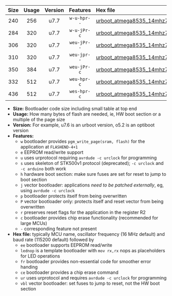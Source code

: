 |Size|Usage|Version|Features|Hex file|
|:-:|:-:|:-:|:-:|:--|
|240|256|u7.7|`w-u-hpr--`|[urboot_atmega8535_14mhz7456_19200bps_lednop_fr_ur.hex](https://raw.githubusercontent.com/stefanrueger/urboot.hex/main/mcus/atmega8535/fcpu_14mhz7456/19200_bps/urboot_atmega8535_14mhz7456_19200bps_lednop_fr_ur.hex)|
|284|320|u7.7|`w-u-jPr-c`|[urboot_atmega8535_14mhz7456_19200bps_lednop_fr_ce_ur_vbl.hex](https://raw.githubusercontent.com/stefanrueger/urboot.hex/main/mcus/atmega8535/fcpu_14mhz7456/19200_bps/urboot_atmega8535_14mhz7456_19200bps_lednop_fr_ce_ur_vbl.hex)|
|306|320|u7.7|`weu-jPr--`|[urboot_atmega8535_14mhz7456_19200bps_ee_lednop_ur_vbl.hex](https://raw.githubusercontent.com/stefanrueger/urboot.hex/main/mcus/atmega8535/fcpu_14mhz7456/19200_bps/urboot_atmega8535_14mhz7456_19200bps_ee_lednop_ur_vbl.hex)|
|310|320|u7.7|`weu-jpr--`|[urboot_atmega8535_14mhz7456_19200bps_ee_lednop_fr_ur_vbl.hex](https://raw.githubusercontent.com/stefanrueger/urboot.hex/main/mcus/atmega8535/fcpu_14mhz7456/19200_bps/urboot_atmega8535_14mhz7456_19200bps_ee_lednop_fr_ur_vbl.hex)|
|350|384|u7.7|`weu-jPr-c`|[urboot_atmega8535_14mhz7456_19200bps_ee_lednop_fr_ce_ur_vbl.hex](https://raw.githubusercontent.com/stefanrueger/urboot.hex/main/mcus/atmega8535/fcpu_14mhz7456/19200_bps/urboot_atmega8535_14mhz7456_19200bps_ee_lednop_fr_ce_ur_vbl.hex)|
|332|512|u7.7|`weu-hpr-c`|[urboot_atmega8535_14mhz7456_19200bps_ee_lednop_fr_ce_ur.hex](https://raw.githubusercontent.com/stefanrueger/urboot.hex/main/mcus/atmega8535/fcpu_14mhz7456/19200_bps/urboot_atmega8535_14mhz7456_19200bps_ee_lednop_fr_ce_ur.hex)|
|436|512|u7.7|`wes-hpr-c`|[urboot_atmega8535_14mhz7456_19200bps_ee_lednop_fr_ce.hex](https://raw.githubusercontent.com/stefanrueger/urboot.hex/main/mcus/atmega8535/fcpu_14mhz7456/19200_bps/urboot_atmega8535_14mhz7456_19200bps_ee_lednop_fr_ce.hex)|

- **Size:** Bootloader code size including small table at top end
- **Usage:** How many bytes of flash are needed, ie, HW boot section or a multiple of the page size
- **Version:** For example, u7.6 is an urboot version, o5.2 is an optiboot version
- **Features:**
  + `w` bootloader provides `pgm_write_page(sram, flash)` for the application at `FLASHEND-4+1`
  + `e` EEPROM read/write support
  + `u` uses urprotocol requiring `avrdude -c urclock` for programming
  + `s` uses skeleton of STK500v1 protocol (deprecated); `-c urclock` and `-c arduino` both work
  + `h` hardware boot section: make sure fuses are set for reset to jump to boot section
  + `j` vector bootloader: applications *need to be patched externally*, eg, using `avrdude -c urclock`
  + `p` bootloader protects itself from being overwritten
  + `P` vector bootloader only: protects itself and reset vector from being overwritten
  + `r` preserves reset flags for the application in the register R2
  + `c` bootloader provides chip erase functionality (recommended for large MCUs)
  + `-` corresponding feature not present
- **Hex file:** typically MCU name, oscillator frequency (16 MHz default) and baud rate (115200 default) followed by
  + `ee` bootloader supports EEPROM read/write
  + `lednop` is a template bootloader with `mov rx,rx` nops as placeholders for LED operations
  + `fr` bootloader provides non-essential code for smoother error handing
  + `ce` bootloader provides a chip erase command
  + `ur` uses urprotocol and requires `avrdude -c urclock` for programming
  + `vbl` vector bootloader: set fuses to jump to reset, not the HW boot section
